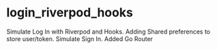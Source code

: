 # login_riverpod_hooks

Simulate Log In with Riverpod and Hooks.
Adding Shared preferences to store user/token.
Simulate Sign In.
Added Go Router